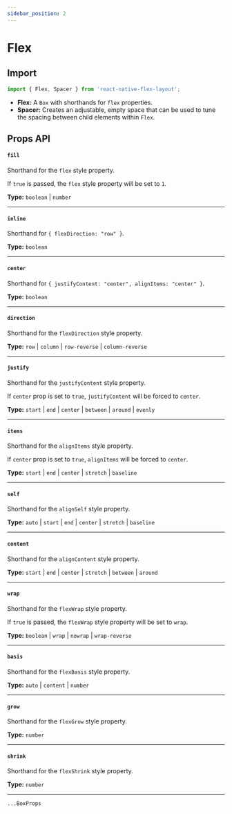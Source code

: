 ```yaml
---
sidebar_position: 2
---
```


# Flex

## Import

```js
import { Flex, Spacer } from 'react-native-flex-layout';
```

- **Flex:** A `Box` with shorthands for `flex` properties.
- **Spacer:** Creates an adjustable, empty space that can be used to tune the spacing between child elements
  within `Flex`.

## Props API

#### `fill`

Shorthand for the `flex` style property.

If `true` is passed, the `flex` style property will be set to `1`.

**Type:** `boolean` | `number`

---

#### `inline`

Shorthand for `{ flexDirection: "row" }`.

**Type:** `boolean`

---

#### `center`

Shorthand for `{ justifyContent: "center", alignItems: "center" }`.

**Type:** `boolean`

---

#### `direction`

Shorthand for the `flexDirection` style property.

**Type:** `row` | `column` | `row-reverse` | `column-reverse`

---

#### `justify`

Shorthand for the `justifyContent` style property.

If `center` prop is set to `true`, `justifyContent` will be forced to `center`.

**Type:** `start` | `end` | `center` | `between` | `around` | `evenly`

---

#### `items`

Shorthand for the `alignItems` style property.

If `center` prop is set to `true`, `alignItems` will be forced to `center`.

**Type:** `start` | `end` | `center` | `stretch` | `baseline`

---

#### `self`

Shorthand for the `alignSelf` style property.

**Type:** `auto` | `start` | `end` | `center` | `stretch` | `baseline`

---

#### `content`

Shorthand for the `alignContent` style property.

**Type:** `start` | `end` | `center` | `stretch` | `between` | `around`

---

#### `wrap`

Shorthand for the `flexWrap` style property.

If `true` is passed, the `flexWrap` style property will be set to `wrap`.

**Type:** `boolean` | `wrap` | `nowrap` | `wrap-reverse`

---

#### `basis`

Shorthand for the `flexBasis` style property.

**Type:** `auto` | `content` | `number`

---

#### `grow`

Shorthand for the `flexGrow` style property.

**Type:** `number`

---

#### `shrink`

Shorthand for the `flexShrink` style property.

**Type:** `number`

---

`...BoxProps`

